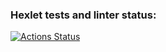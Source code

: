 ### Hexlet tests and linter status:
[![Actions Status](https://github.com/C0deFixer/java-project-71/actions/workflows/hexlet-check.yml/badge.svg)](https://github.com/C0deFixer/java-project-71/actions)